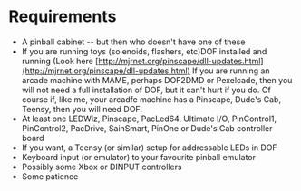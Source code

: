 # Requirements

- A pinball cabinet -- but then who doesn't have one of these
- If you are running toys (solenoids, flashers, etc)DOF installed and running (Look here
  [http://mjrnet.org/pinscape/dll-updates.html](http://mjrnet.org/pinscape/dll-updates.html)  If you are running an arcade machine with MAME, perhaps DOF2DMD or Pexelcade, then you will not need a full installation of DOF, but it can't hurt if you do.  Of course if, like me, your arcadfe machine has a Pinscape, Dude's Cab, Teensy, then you will need DOF.
- At least one LEDWiz, Pinscape, PacLed64, Ultimate I/O, PinControl1,
  PinControl2, PacDrive, SainSmart, PinOne or Dude's Cab controller
  board
- If you want, a Teensy (or similar) setup for addressable LEDs in DOF
- Keyboard input (or emulator) to your favourite pinball emulator
- Possibly some Xbox or DINPUT controllers
- Some patience
